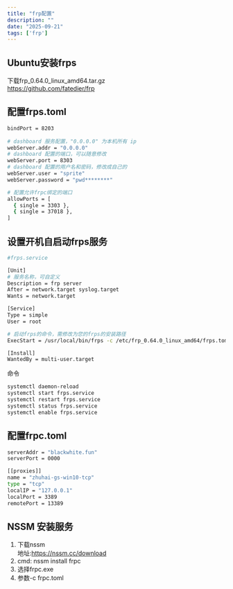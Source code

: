 ```yaml
---
title: "frp配置"
description: ""
date: "2025-09-21"
tags: ['frp']
---
```


## Ubuntu安装frps  
下载frp_0.64.0_linux_amd64.tar.gz  
https://github.com/fatedier/frp  

## 配置frps.toml  
~~~sh
bindPort = 8203  
 
# dashboard 服务配置，"0.0.0.0" 为本机所有 ip
webServer.addr = "0.0.0.0"
# dashboard 配置的端口，可以随意修改
webServer.port = 8303
# dashboard 配置的用户名和密码，修改成自己的
webServer.user = "sprite"
webServer.password = "pwd********"

# 配置允许frpc绑定的端口
allowPorts = [
  { single = 3303 },
  { single = 37018 },
]
~~~

## 设置开机自启动frps服务  
~~~sh
#frps.service

[Unit]
# 服务名称，可自定义
Description = frp server
After = network.target syslog.target
Wants = network.target

[Service]
Type = simple
User = root

# 启动frps的命令，需修改为您的frps的安装路径
ExecStart = /usr/local/bin/frps -c /etc/frp_0.64.0_linux_amd64/frps.toml

[Install]
WantedBy = multi-user.target
~~~
命令  
~~~sh
systemctl daemon-reload
systemctl start frps.service
systemctl restart frps.service
systemctl status frps.service
systemctl enable frps.service
~~~

## 配置frpc.toml  
~~~sh
serverAddr = "blackwhite.fun"
serverPort = 0000

[[proxies]]
name = "zhuhai-gs-win10-tcp"
type = "tcp"
localIP = "127.0.0.1"
localPort = 3389
remotePort = 13389
~~~

## NSSM 安装服务
1. 下载nssm  
地址:https://nssm.cc/download  
2. cmd: nssm install frpc  
3. 选择frpc.exe  
4. 参数-c frpc.toml  